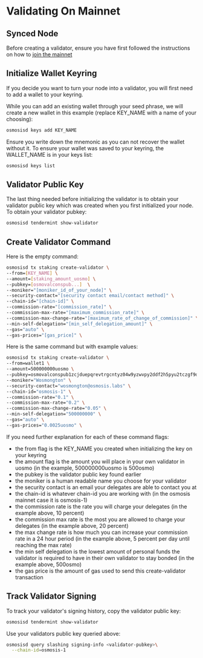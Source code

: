# Validating On Mainnet

## Synced Node

Before creating a validator, ensure you have first followed the instructions on how to [join the mainnet](../developing/network/join-mainnet)

## Initialize Wallet Keyring

If you decide you want to turn your node into a validator, you will first need to add a wallet to your keyring.

While you can add an existing wallet through your seed phrase, we will create a new wallet in this example (replace KEY_NAME with a name of your choosing):

```bash
osmosisd keys add KEY_NAME
```
Ensure you write down the mnemonic as you can not recover the wallet without it. To ensure your wallet was saved to your keyring, the WALLET_NAME is in your keys list:

```bash
osmosisd keys list
```

## Validator Public Key

The last thing needed before initializing the validator is to obtain your validator public key which was created when you first initialized your node. To obtain your validator pubkey:

```bash
osmosisd tendermint show-validator
```

## Create Validator Command

Here is the empty command:

```bash
osmosisd tx staking create-validator \
--from=[KEY_NAME] \
--amount=[staking_amount_uosmo] \
--pubkey=[osmovalconspub...]  \
--moniker="[moniker_id_of_your_node]" \
--security-contact="[security contact email/contact method]" \
--chain-id="[chain-id]" \
--commission-rate="[commission_rate]" \
--commission-max-rate="[maximum_commission_rate]" \
--commission-max-change-rate="[maximum_rate_of_change_of_commission]" \
--min-self-delegation="[min_self_delegation_amount]" \
--gas="auto" \
--gas-prices="[gas_price]" \
```

Here is the same command but with example values:

```bash
osmosisd tx staking create-validator \
--from=wallet1 \
--amount=500000000uosmo \
--pubkey=osmovalconspub1zcjduepqrevtrgcntyz04w9yzwvpy2ddf2h5pyu2tczgf9dssmywty0tzqzs0gwu0r  \
--moniker="Wosmongton" \
--security-contact="wosmongton@osmosis.labs" \
--chain-id="osmosis-1" \
--commission-rate="0.1" \
--commission-max-rate="0.2" \
--commission-max-change-rate="0.05" \
--min-self-delegation="500000000" \
--gas="auto" \
--gas-prices="0.0025uosmo" \
```

If you need further explanation for each of these command flags:
- the from flag is the KEY_NAME you created when initializing the key on your keyring
- the amount flag is the amount you will place in your own validator in uosmo (in the example, 500000000uosmo is 500osmo)
- the pubkey is the validator public key found earlier
- the moniker is a human readable name you choose for your validator 
- the security contact is an email your delegates are able to contact you at
- the chain-id is whatever chain-id you are working with (in the osmosis mainnet case it is osmosis-1)
- the commission rate is the rate you will charge your delegates (in the example above, 10 percent)
- the commission max rate is the most you are allowed to charge your delegates (in the example above, 20 percent)
- the max change rate is how much you can increase your commission rate in a 24 hour period (in the example above, 5 percent per day until reaching the max rate)
- the min self delegation is the lowest amount of personal funds the validator is required to have in their own validator to stay bonded (in the example above, 500osmo)
- the gas price is the amount of gas used to send this create-validator transaction

## Track Validator Signing

To track your validator's signing history, copy the validator public key:

```bash
osmosisd tendermint show-validator
```

Use your validators public key queried above:

```bash
osmosisd query slashing signing-info <validator-pubkey>\
  --chain-id=osmosis-1
```
